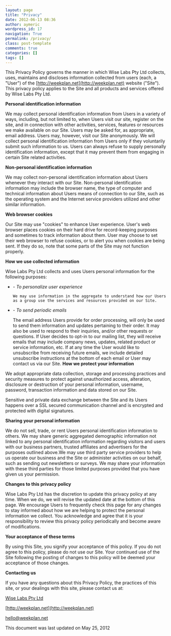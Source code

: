 ```yaml
---
layout: page
title: "Privacy"
date: 2012-06-13 08:36
author: aymeric
wordpress_id: 17
navigation: True
permalink: /privacy/
class: post-template
comments: true
categories: []
tags: []
---
```

This Privacy Policy governs the manner in which Wise Labs Pty Ltd collects, uses, maintains and discloses information collected from users (each, a "User") of the [http://weekplan.net](http://weekplan.net) website ("Site"). This privacy policy applies to the Site and all products and services offered by Wise Labs Pty Ltd.  
  


**Personal identification information**  
  


We may collect personal identification information from Users in a variety of ways, including, but not limited to, when Users visit our site, register on the site, and in connection with other activities, services, features or resources we make available on our Site. Users may be asked for, as appropriate, email address. Users may, however, visit our Site anonymously. We will collect personal identification information from Users only if they voluntarily submit such information to us. Users can always refuse to supply personally identification information, except that it may prevent them from engaging in certain Site related activities.  
  


**Non-personal identification information**  
  


We may collect non-personal identification information about Users whenever they interact with our Site. Non-personal identification information may include the browser name, the type of computer and technical information about Users means of connection to our Site, such as the operating system and the Internet service providers utilized and other similar information.  
  


**Web browser cookies**  
  


Our Site may use "cookies" to enhance User experience. User's web browser places cookies on their hard drive for record-keeping purposes and sometimes to track information about them. User may choose to set their web browser to refuse cookies, or to alert you when cookies are being sent. If they do so, note that some parts of the Site may not function properly.  
  


**How we use collected information**  
  


Wise Labs Pty Ltd collects and uses Users personal information for the following purposes:  



*   *- To personalize user experience*  

    	We may use information in the aggregate to understand how our Users as a group use the services and resources provided on our Site.
*   *- To send periodic emails*  

    The email address Users provide for order processing, will only be used to send them information and updates pertaining to their order. It may also be used to respond to their inquiries, and/or other requests or questions. If User decides to opt-in to our mailing list, they will receive emails that may include company news, updates, related product or service information, etc. If at any time the User would like to unsubscribe from receiving future emails, we include detailed unsubscribe instructions at the bottom of each email or User may contact us via our Site.
**How we protect your information**  
  


We adopt appropriate data collection, storage and processing practices and security measures to protect against unauthorized access, alteration, disclosure or destruction of your personal information, username, password, transaction information and data stored on our Site.  
  


Sensitive and private data exchange between the Site and its Users happens over a SSL secured communication channel and is encrypted and protected with digital signatures.  
  


**Sharing your personal information**  
  


We do not sell, trade, or rent Users personal identification information to others. We may share generic aggregated demographic information not linked to any personal identification information regarding visitors and users with our business partners, trusted affiliates and advertisers for the purposes outlined above.We may use third party service providers to help us operate our business and the Site or administer activities on our behalf, such as sending out newsletters or surveys. We may share your information with these third parties for those limited purposes provided that you have given us your permission.  
  


**Changes to this privacy policy**  
  


Wise Labs Pty Ltd has the discretion to update this privacy policy at any time. When we do, we will revise the updated date at the bottom of this page. We encourage Users to frequently check this page for any changes to stay informed about how we are helping to protect the personal information we collect. You acknowledge and agree that it is your responsibility to review this privacy policy periodically and become aware of modifications.  
  


**Your acceptance of these terms**  
  


By using this Site, you signify your acceptance of this policy. If you do not agree to this policy, please do not use our Site. Your continued use of the Site following the posting of changes to this policy will be deemed your acceptance of those changes.  
  


**Contacting us**  
  


If you have any questions about this Privacy Policy, the practices of this site, or your dealings with this site, please contact us at:  

[Wise Labs Pty Ltd](http://weekplan.net)  

[http://weekplan.net](http://weekplan.net)  

hello@weekplan.net  

  

This document was last updated on May 25, 2012  
  


